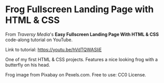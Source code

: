 # Frog Fullscreen Landing Page with HTML & CSS

 From *Traversy Media*'s **Easy Fullscreen Landing Page With HTML & CSS** code-along tutorial on YouTube.

 Link to tutorial: https://youtu.be/hVdTQWASliE

 One of my first HTML & CSS projects. Features a nice looking frog with a butterfly on his head.

 Frog image from Pixabay on Pexels.com. Free to use: CC0 License. 